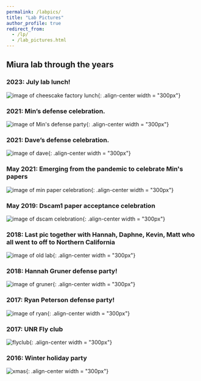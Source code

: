 ```yaml
---
permalink: /labpics/
title: "Lab Pictures"
author_profile: true
redirect_from: 
  - /lp/
  - /lab_pictures.html
---
```

## Miura lab through the years  




### 2023: July lab lunch!
![image of cheescake factory lunch](/images/cheesecake.jpg){: .align-center width = "300px"}


### 2021: Min’s defense celebration.
![image of Min's defense party](/images/min_Defense_copy.jpeg){: .align-center width = "300px"}


### 2021: Dave’s defense celebration.
![image of dave](/images/Dave.jpeg){: .align-center width = "300px"}


### May 2021: Emerging from the pandemic to celebrate Min's papers
![image of min paper celebration](/images/post_pandemic.jpg){: .align-center width = "300px"}


### May 2019: Dscam1 paper acceptance celebration 
![image of dscam celebration](/images/dscam1_party.jpg){: .align-center width = "300px"}
 

### 2018: Last pic together with Hannah, Daphne, Kevin, Matt who all went to off to Northern California 
![image of old lab](/images/lab_pic.jpeg){: .align-center width = "300px"}

### 2018: Hannah Gruner defense party!
![image of gruner](/images/gruner_defense.jpg){: .align-center width = "300px"}


### 2017: Ryan Peterson defense party!
![image of ryan](/images/ryan.jpg){: .align-center width = "300px"}


### 2017: UNR Fly club
![flyclub](/images/fly_club_2017.jpg){: .align-center width = "300px"}


### 2016: Winter holiday party
![xmas](/images/holiday.jpg){: .align-center width = "300px"}



